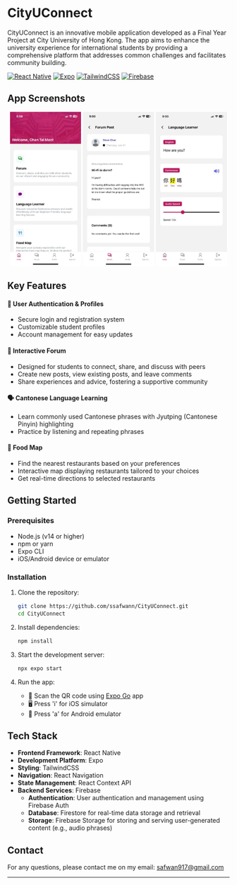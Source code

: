 # CityUConnect

CityUConnect is an innovative mobile application developed as a Final Year Project at City University of Hong Kong. The app aims to enhance the university experience for international students by providing a comprehensive platform that addresses common challenges and facilitates community building.

<div>

[![React Native](https://img.shields.io/badge/React_Native-20232A?style=for-the-badge&logo=react&logoColor=61DAFB)](https://reactnative.dev/)
[![Expo](https://img.shields.io/badge/Expo-000020?style=for-the-badge&logo=expo&logoColor=white)](https://expo.dev/)
[![TailwindCSS](https://img.shields.io/badge/Tailwind_CSS-38B2AC?style=for-the-badge&logo=tailwind-css&logoColor=white)](https://tailwindcss.com/)
[![Firebase](https://img.shields.io/badge/Firebase-FFCA28?style=for-the-badge&logo=firebase&logoColor=black)](https://firebase.google.com/)

</div>

## App Screenshots

<p align="center">
  <img src="./screenshots/home.jpeg" width="32%"/>
  <img src="./screenshots/forum_post.jpeg" width="32%"/>
  <img src="./screenshots/language_phrase.jpeg" width="32%"/>
</p>

## Key Features

#### 🔐 User Authentication & Profiles
- Secure login and registration system
- Customizable student profiles
- Account management for easy updates

#### 💬 Interactive Forum
- Designed for students to connect, share, and discuss with peers
- Create new posts, view existing posts, and leave comments
- Share experiences and advice, fostering a supportive community

#### 🗣️ Cantonese Language Learning
- Learn commonly used Cantonese phrases with Jyutping (Cantonese Pinyin) highlighting
- Practice by listening and repeating phrases

#### 🍜 Food Map
- Find the nearest restaurants based on your preferences
- Interactive map displaying restaurants tailored to your choices
- Get real-time directions to selected restaurants

## Getting Started

### Prerequisites
- Node.js (v14 or higher)
- npm or yarn
- Expo CLI
- iOS/Android device or emulator

### Installation

1. Clone the repository:
   ```sh
   git clone https://github.com/ssafwann/CityUConnect.git
   cd CityUConnect
   ```

2. Install dependencies:
   ```sh
   npm install
   ```

3. Start the development server:
   ```sh
   npx expo start
   ```

4. Run the app:
   - 📱 Scan the QR code using [Expo Go](https://expo.dev/client) app
   - 🖥️ Press 'i' for iOS simulator
   - 🤖 Press 'a' for Android emulator

## Tech Stack

- **Frontend Framework**: React Native
- **Development Platform**: Expo
- **Styling**: TailwindCSS
- **Navigation**: React Navigation
- **State Management**: React Context API
- **Backend Services**: Firebase
  - **Authentication**: User authentication and management using Firebase Auth
  - **Database**: Firestore for real-time data storage and retrieval
  - **Storage**: Firebase Storage for storing and serving user-generated content (e.g., audio phrases)

## Contact

For any questions, please contact me on my email: <a href="mailto:safwan917@gmail.com">safwan917@gmail.com</a>

---
